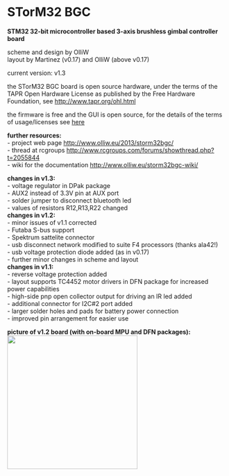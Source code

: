 STorM32 BGC
===========

<strong>STM32 32-bit microcontroller based 3-axis brushless gimbal controller board</strong>

scheme and design by OlliW<br>
layout by Martinez (v0.17) and OlliW (above v0.17)

current version: v1.3

the STorM32 BGC board is open source hardware, under the terms of the TAPR Open Hardware License as published by the Free Hardware Foundation, see http://www.tapr.org/ohl.html

the firmware is free and the GUI is open source, for the details of the terms of usage/licenses see <a href="http://www.olliw.eu/2013/storm32bgc">here</a>

<strong>further resources:</strong><br>- project web page http://www.olliw.eu/2013/storm32bgc/<br>- thread at rcgroups http://www.rcgroups.com/forums/showthread.php?t=2055844<br>- wiki for the documentation http://www.olliw.eu/storm32bgc-wiki/

<strong>changes in v1.3:</strong><br>- voltage regulator in DPak package<br>- AUX2 instead of 3.3V pin at AUX port<br>- solder jumper to disconnect bluetooth led<br>- values of resistors R12,R13,R22 changed
<br><strong>changes in v1.2:</strong><br>- minor issues of v1.1 corrected<br>- Futaba S-bus support<br>- Spektrum sattelite connector<br>- usb disconnect network modified to suite F4 processors (thanks ala42!)<br>- usb voltage protection diode added (as in v0.17)<br>- further minor changes in scheme and layout
<br><strong>changes in v1.1:</strong><br>- reverse voltage protection added<br>- layout supports TC4452 motor drivers in DFN package for increased power capabilities<br>- high-side pnp open collector output for driving an IR led added<br>- additional connector for I2C#2 port added<br>- larger solder holes and pads for battery power connection<br>- improved pin arrangement for easier use

<strong>picture of v1.2 board (with on-board MPU and DFN packages):</strong><br>
<a href="http://www.olliw.eu/uploads/storm32_bgc_v120_board_dfn_mpu-01-wp01.jpg"><img src="http://www.olliw.eu/uploads/storm32_bgc_v120_board_dfn_mpu-01-wp01.jpg" width="300" height="308"/></a>
